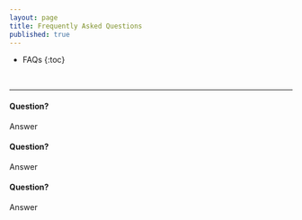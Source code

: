 ```yaml
---
layout: page
title: Frequently Asked Questions
published: true
---
```


* FAQs
{:toc}

<p>&nbsp;</p>

----


#### Question?

Answer

#### Question?

Answer

#### Question?

Answer

